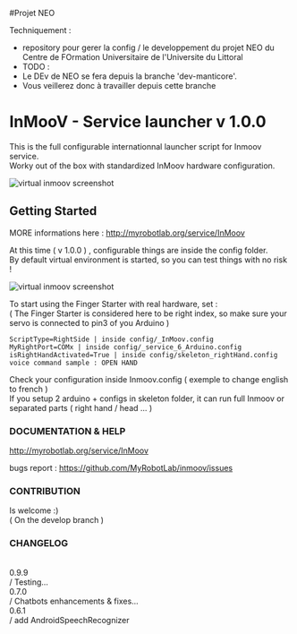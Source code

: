 #Projet NEO

Techniquement :
- repository pour gerer la config / le developpement du projet NEO du Centre de FOrmation Universitaire de l'Universite du Littoral
- TODO : 
- Le DEv de NEO se fera depuis la branche 'dev-manticore'.
- Vous veillerez donc à travailler depuis cette branche 






# InMooV - Service launcher v 1.0.0   

This is the full configurable internationnal launcher script for Inmoov service.  
Worky out of the box with standardized InMoov hardware configuration.  


![virtual inmoov screenshot](http://www.myai.cloud/pic/main.png)

## Getting Started
MORE informations here : http://myrobotlab.org/service/InMoov  
  
At this time ( v 1.0.0 ) , configurable things are inside the config folder.   
By default virtual environment is started, so you can test things with no risk !  

![virtual inmoov screenshot](http://www.myai.cloud/pic/virtual.png)
  
To start using the Finger Starter with real hardware, set :  
 ( The Finger Starter is considered here to be right index, so make sure your servo is connected to pin3 of you Arduino )  

```
ScriptType=RightSide | inside config/_InMoov.config  
MyRightPort=COMx | inside config/_service_6_Arduino.config  
isRightHandActivated=True | inside config/skeleton_rightHand.config  
voice command sample : OPEN HAND  
```

Check your configuration inside Inmoov.config ( exemple to change english to french )  
If you setup 2 arduino + configs in skeleton folder, it can run full Inmoov or separated parts ( right hand / head ... )  

  
### DOCUMENTATION & HELP  
http://myrobotlab.org/service/InMoov  
  
bugs report : https://github.com/MyRobotLab/inmoov/issues  

### CONTRIBUTION  
Is welcome :)  
( On the develop branch )  
  
### CHANGELOG  
   
0.9.9  
/ Testing...  
0.7.0  
/ Chatbots enhancements & fixes...  
0.6.1  
/ add AndroidSpeechRecognizer   